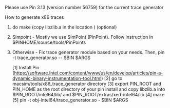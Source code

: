 Please use Pin 3.13  (version number 56759) for the current trace generator 

How to generate x86 traces
  1. do make (copy libzlib.a in the location )
 (optional)
  1. Simpoint - Mostly we use SimPoint (PinPoint). Follow instruction
     in $PINHOME/source/tools/PinPoints

  2. Otherwise - Fix trace generator module based on your needs. Then,
     pin -t trace_generator.so -- $BIN $ARGS

     [1] Install Pin  (https://software.intel.com/content/www/us/en/develop/articles/pin-a-dynamic-binary-instrumentation-tool.html) 
     [2] go to macsim/tools/x86_trace_generator directory 
     [3] export PIN_ROOT and PIN_HOME as the root directory of your pin install and copy libzlib.a 
          into $PIN_ROOT/intel64/lib/ and $PIN_ROOT/extras/xed-intel64/lib
     [4] make 
     [5] pin -t obj-intel64/trace_generator.so - $BIN $ARGS 
